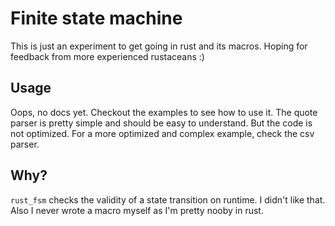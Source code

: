 # Finite state machine

This is just an experiment to get going in rust and its macros. Hoping for feedback from more experienced rustaceans :)

## Usage

Oops, no docs yet.
Checkout the examples to see how to use it.
The quote parser is pretty simple and should be easy to understand. But the code is not optimized.
For a more optimized and complex example, check the csv parser.

## Why?

`rust_fsm` checks the validity of a state transition on runtime. I didn't like that. Also I never wrote a macro myself as I'm pretty nooby in rust.

